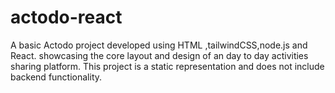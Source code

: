 # actodo-react
A basic Actodo project developed using HTML ,tailwindCSS,node.js and React. showcasing the core layout and design of an day to day activities sharing  platform. This project is a static representation and does not include backend functionality.
